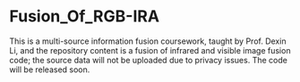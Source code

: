 # Fusion_Of_RGB-IRA
This is a multi-source information fusion coursework, taught by Prof. Dexin Li, and the repository content is a fusion of infrared and visible image fusion code; the source data will not be uploaded due to privacy issues.
The code will be released soon.
